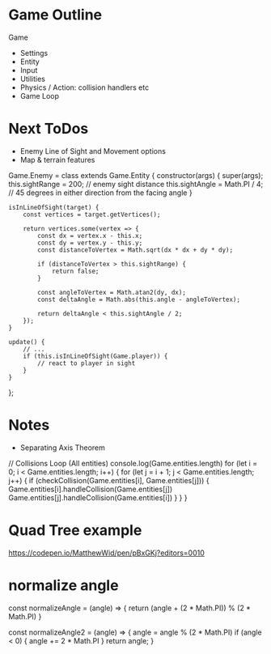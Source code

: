 # Game Outline 

Game 
- Settings
- Entity 
- Input 
- Utilities 
- Physics / Action: collision handlers etc
- Game Loop 


# Next ToDos 
- Enemy Line of Sight and Movement options 
- Map & terrain features 

Game.Enemy = class extends Game.Entity {
    constructor(args) {
        super(args);
        this.sightRange = 200; // enemy sight distance
        this.sightAngle = Math.PI / 4; // 45 degrees in either direction from the facing angle
    }

    isInLineOfSight(target) {
        const vertices = target.getVertices();

        return vertices.some(vertex => {
            const dx = vertex.x - this.x;
            const dy = vertex.y - this.y;
            const distanceToVertex = Math.sqrt(dx * dx + dy * dy);

            if (distanceToVertex > this.sightRange) {
                return false;
            }

            const angleToVertex = Math.atan2(dy, dx);
            const deltaAngle = Math.abs(this.angle - angleToVertex);

            return deltaAngle < this.sightAngle / 2;
        });
    }

    update() {
        // ... 
        if (this.isInLineOfSight(Game.player)) {
            // react to player in sight
        }
    }
};



# Notes

- Separating Axis Theorem

// Collisions Loop (All entities)
    console.log(Game.entities.length)
    for (let i = 0; i < Game.entities.length; i++) {
        for (let j = i + 1; j < Game.entities.length; j++) {
            if (checkCollision(Game.entities[i], Game.entities[j])) {
                Game.entities[i].handleCollision(Game.entities[j])
                Game.entities[j].handleCollision(Game.entities[i])
            }
        }
    }


# Quad Tree example

https://codepen.io/MatthewWid/pen/pBxGKj?editors=0010


# normalize angle 

const normalizeAngle = (angle) => {
    return (angle + (2 * Math.PI)) % (2 * Math.PI) 
}


const normalizeAngle2 = (angle) => {
    angle = angle % (2 * Math.PI)
    if (angle < 0) {
        angle += 2 * Math.PI
    }
    return angle;
}